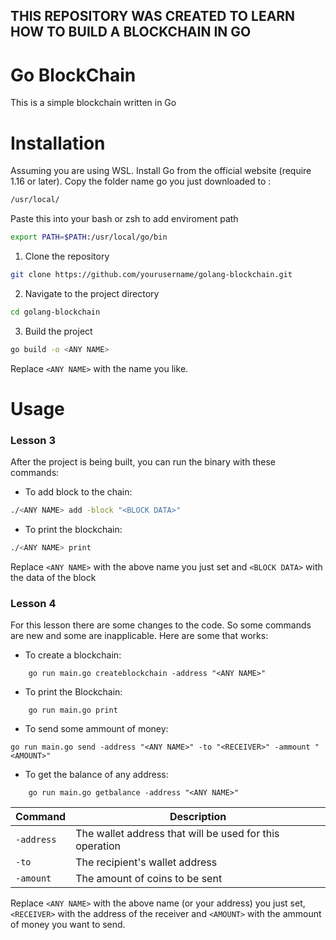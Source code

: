 ## THIS REPOSITORY WAS CREATED TO LEARN HOW TO BUILD A BLOCKCHAIN IN GO

# Go BlockChain
This is a simple blockchain written in Go

# Installation
Assuming you are using WSL.
Install Go from the official website (require 1.16 or later).
Copy the folder name go you just downloaded to : 
```sh
/usr/local/ 
```
Paste this into your bash or zsh to add enviroment path
```sh
export PATH=$PATH:/usr/local/go/bin
```
1. Clone the repository
```sh
git clone https://github.com/yourusername/golang-blockchain.git
```
2. Navigate to the project directory
```sh
cd golang-blockchain
```
3. Build the project
```sh
go build -o <ANY NAME>
```
Replace ```<ANY NAME>``` with the name you like.
# Usage
### Lesson 3
After the project is being built, you can run the binary with these commands:
- To add block to the chain:
```sh
./<ANY NAME> add -block "<BLOCK DATA>"
```
- To print the blockchain:
```sh
./<ANY NAME> print 
```
Replace ```<ANY NAME>``` with the above name you just set and ```<BLOCK DATA>``` with the data of the block 


### Lesson 4
For this lesson there are some changes to the code. So some commands are new and some are inapplicable. Here are some that works:
- To create a blockchain:
```shell
    go run main.go createblockchain -address "<ANY NAME>"
```
- To print the Blockchain:
```shell
    go run main.go print 
```
- To send some ammount of money:
```shell
go run main.go send -address "<ANY NAME>" -to "<RECEIVER>" -ammount "<AMOUNT>"
```
- To get the balance of any address:
```shell
    go run main.go getbalance -address "<ANY NAME>"
```
| Command | Description |
| --- | --- |
| `-address` | The wallet address that will be used for this operation |
| `-to`      | The recipient's wallet address |
| `-amount`   | The amount of coins to be sent |
Replace ```<ANY NAME>``` with the above name (or your address) you just set, ```<RECEIVER>``` with the address of the receiver and ```<AMOUNT>``` with the ammount of money you want to send.
